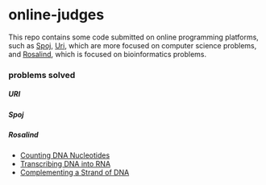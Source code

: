 # online-judges

This repo contains some code submitted on online programming platforms, such as [Spoj](https://www.spoj.com/), [Uri](https://www.urionlinejudge.com.br/judge/en/login), which are more focused on computer science problems, and [Rosalind](http://rosalind.info/), which is focused on bioinformatics problems.

### problems solved

##### URI

##### Spoj

##### Rosalind

- [Counting DNA Nucleotides](https://rosalind.info/problems/dna/)
- [Transcribing DNA into RNA](https://rosalind.info/problems/rna/)
- [Complementing a Strand of DNA](https://rosalind.info/problems/revc/)
